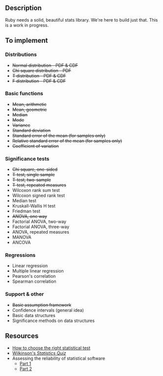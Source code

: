 Description
-----------

Ruby needs a solid, beautiful stats library. We're here to build just that. This is a work in progress.

To implement
------------

### Distributions ###

- <del>Normal distribution - PDF &amp; CDF</del>
- <del>Chi square distribution - PDF</del>
- <del>T distribution - PDF &amp; CDF</del>
- <del>F distribution - PDF &amp; CDF</del>

### Basic functions ###

- <del>Mean, arithmetic</del>
- <del>Mean, geometric</del>
- <del>Median</del>
- <del>Mode</del>
- <del>Variance</del>
- <del>Standard deviation</del>
- <del>Standard error of the mean (for samples only)</del>
- <del>Relative standard error of the mean (for samples only)</del>
- <del>Coefficient of variation</del> 

### Significance tests ###

- <del>Chi square, one-sided</del>
- <del>T-test, single sample</del>
- <del>T-test, two-sample</del>
- <del>T-test, repeated measures<del>
- Wilcoxon rank sum test
- Wilcoxon signed rank test
- Median test
- Kruskall-Wallis H test
- Friedman test
- <del>ANOVA, one way</del>
- Factorial ANOVA, two-way
- Factorial ANOVA, three-way
- ANOVA, repeated measures
- MANOVA
- ANCOVA

### Regressions ###

- Linear regression
- Multiple linear regression
- Pearson's correlation
- Spearman correlation

### Support &amp; other ###

- <del>Basic assumption framework</del>
- Confidence intervals (general idea)
- Basic data structures
- Significance methods on data structures

Resources
---------

- [How to choose the right statistical test](http://www.graphpad.com/www/book/choose.html)
- [Wilkinson's *Statistics Quiz*](http://tspintl-test.com/products/tsp/benchmarks/wilk.rtf)
- Assessing the reliability of statistical software
  - [Part 1](http://www.questia.com/googleScholar.qst?docId=5001390400)
  - [Part 2](http://www.questia.com/googleScholar.qst?docId=5001888610)
